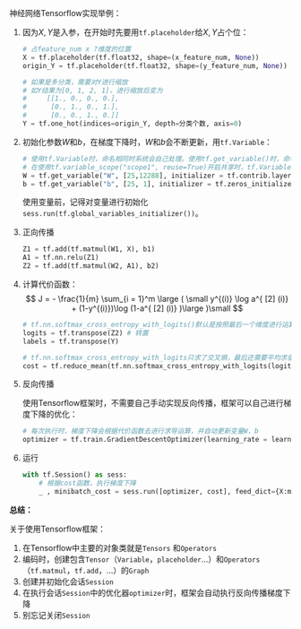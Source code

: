 神经网络Tensorflow实现举例：

1. 因为$X,Y$是入参，在开始时先要用`tf.placeholder`给$X,Y$占个位：

   ```python
   # 占feature_num x ?维度的位置
   X = tf.placeholder(tf.float32, shape=(x_feature_num, None))
   origin_Y = tf.placeholder(tf.float32, shape=(y_feature_num, None))
   
   # 如果是多分类，需要对Y进行缩放
   # 如Y结果为[0, 1, 2, 1]，进行缩放后变为
   #     [[1., 0., 0., 0.],
   #      [0., 1., 0., 1.],
   #      [0., 0., 1., 0.]]
   Y = tf.one_hot(indices=origin_Y, depth=分类个数, axis=0)
   ```

2. 初始化参数$W$和$b$，在梯度下降时，$W$和$b$会不断更新，用`tf.Variable`：

   ```python
   # 使用tf.Variable时，命名相同时系统会自己处理。使用tf.get_variable()时，命名相同会报错
   # 在使用tf.variable_scope("scope1", reuse=True)开启共享时，tf.Variable() 每次都会创建新对象，对于tf.get_variable()，如果已经创建的变量对象，就把那个对象返回
   W = tf.get_variable("W", [25,12288], initializer = tf.contrib.layers.xavier_initializer(seed = 1))
   b = tf.get_variable("b", [25, 1], initializer = tf.zeros_initializer())
   ```

   使用变量前，记得对变量进行初始化`sess.run(tf.global_variables_initializer())`。

3. 正向传播

   ```python
   Z1 = tf.add(tf.matmul(W1, X), b1)  
   A1 = tf.nn.relu(Z1)
   Z2 = tf.add(tf.matmul(W2, A1), b2)
   ```

4. 计算代价函数：
   $$
   J = - \frac{1}{m}  \sum_{i = 1}^m  \large ( \small y^{(i)} \log a^{ [2] (i)} + (1-y^{(i)})\log (1-a^{ [2] (i)} )\large )\small
   $$

   ```python
   # tf.nn.softmax_cross_entropy_with_logits()默认是按照最后一个维度进行运算，这里即列方向（是对所有行方向压缩产生列），为了适应需要对Z,Y转置一下
   logits = tf.transpose(Z2) # 转置
   labels = tf.transpose(Y)
   
   # tf.nn.softmax_cross_entropy_with_logits只求了交叉熵，最后还需要平均求值
   cost = tf.reduce_mean(tf.nn.softmax_cross_entropy_with_logits(logits = Z2, labels = Y))
   ```

5. 反向传播

   使用Tensorflow框架时，不需要自己手动实现反向传播，框架可以自己进行梯度下降的优化：

   ```python
   # 每次执行时，梯度下降会根据代价函数去进行求导运算，并自动更新变量W，b
   optimizer = tf.train.GradientDescentOptimizer(learning_rate = learning_rate).minimize(cost)
   ```

6. 运行

   ```python
   with tf.Session() as sess:
       # 根据cost函数，执行梯度下降
       _ , minibatch_cost = sess.run([optimizer, cost], feed_dict={X:minibatch_X, Y:minibatch_Y})
   ```

**总结：**

关于使用Tensorflow框架：

1. 在Tensorflow中主要的对象类就是`Tensors` 和`Operators`
2. 编码时，创建包含`Tensor`（`Variable`，`placeholder`...）和`Operators`（`tf.matmul`，`tf.add`，...）的`Graph`
3. 创建并初始化会话`Session`
4. 在执行会话`Session`中的优化器`optimizer`时，框架会自动执行反向传播梯度下降
5. 别忘记关闭`Session`

